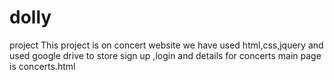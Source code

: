# dolly
project
This  project is on concert website
we have used html,css,jquery 
and used google drive to store sign up ,login and details for concerts 
main page is concerts.html
